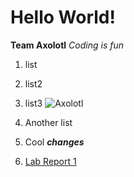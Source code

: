 # Hello World!
**Team Axolotl**
*Coding is fun*
1. list
2. list2
3. list3
 ![Axolotl](https://user-images.githubusercontent.com/96553474/162535420-9fa77fb1-e2cc-42fb-a98d-479bef6edcd3.jpg)

1. Another list
1. Cool ***changes***
1. [Lab Report 1](lab-report-1-week-2.html)